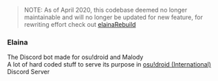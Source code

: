 > NOTE: As of April 2020, this codebase deemed no longer maintainable and will no longer be updated for new feature, for rewriting effort check out [elainaRebuild](https://github.com/NeroYuki/elainaRebuild)
### Elaina
The Discord bot made for osu!droid and Malody <br>
A lot of hard coded stuff to serve its purpose in [osu!droid (International)](https://discord.gg/nyD92cE) Discord Server
